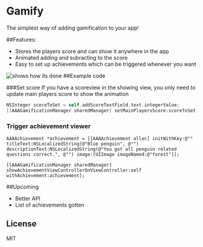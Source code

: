 Gamify
======

The simplest way of adding gamification to your app!

##Features:
- Stores the players score and can show it anywhere in the app
- Animated adding and subracting to the score
- Easy to set up achievements which can be triggered whenever you want


![shows how its done](https://github.com/haaakon/Gamify/blob/master/v0.0.1.gif?raw=true)
##Example code

###Set score
If you have a scoreview in the showing view, you only need to update main players score to show the animation
```objective-c
NSInteger scoreToSet = self.addScoreTextField.text.integerValue;
[[AAAGamificationManager sharedManager] setMainPlayersScore:scoreToSet];
```

### Trigger achievement viewer
```
AAAAchievement *achievement = [[AAAAchievement alloc] initWithKey:@"" titleText:NSLocalizedString(@"Blue penguin", @"") descriptionText:NSLocalizedString(@"You got all penguin related questions correct.", @"") image:[UIImage imageNamed:@"forest"]];
    
[[AAAGamificationManager sharedManager] showAchievementViewControllerOnViewController:self withAchievement:achievement];

```
##Upcoming
- Better API
- List of achievements gotten




## License
MIT
